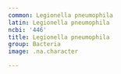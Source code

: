 ```yaml
---
common: Legionella pneumophila
latin: Legionella pneumophila
ncbi: '446'
title: Legionella pneumophila
group: Bacteria
image: .na.character

---
```


